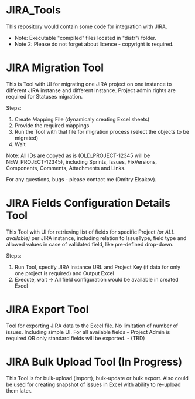 # JIRA_Tools
This repository would contain some code for integration with JIRA.
- Note: Executable "compiled" files located in "distr"/ folder.
- Note 2: Please do not forget about licence - copyright is required.


# JIRA Migration Tool
This is Tool with UI for migrating one JIRA project on one instance to different JIRA instanse and different Instance.
Project admin rights are required for Statuses migration.

Steps:
1. Create Mapping File (dynamicaly creating Excel sheets)
2. Provide the required mappings
3. Run the Tool with that file for migration process (select the objects to be migrated)
4. Wait

Note: All IDs are copyed as is (OLD_PROJECT-12345 will be NEW_PROJECT-12345), including Sprints, Issues, FixVersions, Components, Comments, Attachments and Links.

For any questions, bugs - please contact me (Dmitry Elsakov).

# JIRA Fields Configuration Details Tool
This Tool with UI for retrieving list of fields for specific Project _(or ALL available)_ per JIRA instance, including relation to IssueType, field type and allowed values in case of validated field, like pre-defined drop-down.

Steps:
1. Run Tool, specify JIRA instance URL and Project Key (if data for only one project is required) and Output Excel
2. Execute, wait -> All field configuration would be available in created Excel

# JIRA Export Tool
Tool for exporting JIRA data to the Excel file. No limitation of number of issues. Including simple UI.
For all available fields - Project Admin is required OR only standard fields will be exported. - (TBD)

# JIRA Bulk Upload Tool (In Progress)
This Tool is for bulk-upload (import), bulk-update or bulk export.
Also could be used for creating snapshot of issues in Excel with ability to re-upload them later.
